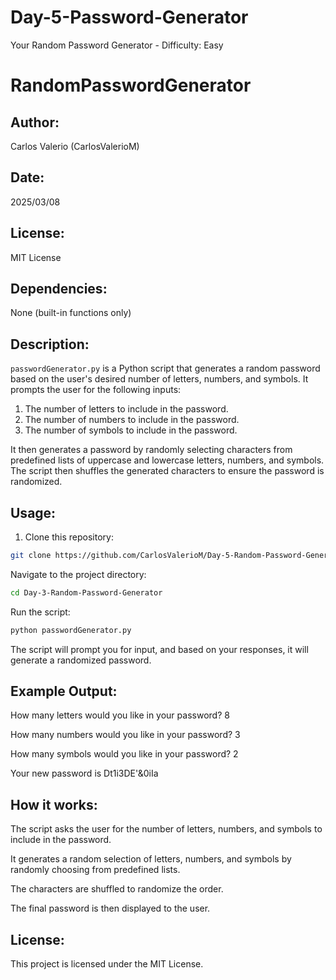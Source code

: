 # Day-5-Password-Generator
Your Random Password Generator - Difficulty: Easy

# RandomPasswordGenerator

## Author:
Carlos Valerio (CarlosValerioM)

## Date:
2025/03/08

## License:
MIT License

## Dependencies:
None (built-in functions only)

## Description:
`passwordGenerator.py` is a Python script that generates a random password based on the user's desired number of letters, numbers, and symbols. It prompts the user for the following inputs:
1. The number of letters to include in the password.
2. The number of numbers to include in the password.
3. The number of symbols to include in the password.

It then generates a password by randomly selecting characters from predefined lists of uppercase and lowercase letters, numbers, and symbols. The script then shuffles the generated characters to ensure the password is randomized.

## Usage:

1. Clone this repository:

```bash
git clone https://github.com/CarlosValerioM/Day-5-Random-Password-Generator.git
```
Navigate to the project directory:

```bash
cd Day-3-Random-Password-Generator
```
Run the script:
```bash
python passwordGenerator.py
```
The script will prompt you for input, and based on your responses, it will generate a randomized password.

## Example Output:
How many letters would you like in your password? 8

How many numbers would you like in your password? 3

How many symbols would you like in your password? 2

Your new password is Dt1i3DE'&0iIa

## How it works:
The script asks the user for the number of letters, numbers, and symbols to include in the password.

It generates a random selection of letters, numbers, and symbols by randomly choosing from predefined lists.

The characters are shuffled to randomize the order.

The final password is then displayed to the user.

## License:
This project is licensed under the MIT License.
